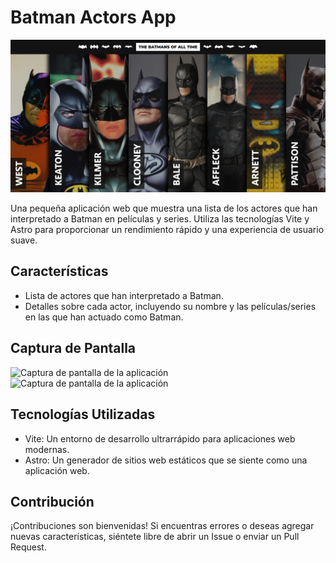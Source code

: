 # Batman Actors App

![Captura de pantalla](./public/app-screenshot.png)

Una pequeña aplicación web que muestra una lista de los actores que han interpretado a Batman en películas y series. Utiliza las tecnologías Vite y Astro para proporcionar un rendimiento rápido y una experiencia de usuario suave.

## Características

- Lista de actores que han interpretado a Batman.
- Detalles sobre cada actor, incluyendo su nombre y las películas/series en las que han actuado como Batman.

## Captura de Pantalla

![Captura de pantalla de la aplicación](./public/app-screenshot-2.png.png)
![Captura de pantalla de la aplicación](./public/app-screenshot-3.png.png)

## Tecnologías Utilizadas

- Vite: Un entorno de desarrollo ultrarrápido para aplicaciones web modernas.
- Astro: Un generador de sitios web estáticos que se siente como una aplicación web.

## Contribución

¡Contribuciones son bienvenidas! Si encuentras errores o deseas agregar nuevas características, siéntete libre de abrir un Issue o enviar un Pull Request.